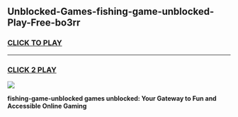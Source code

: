 
## Unblocked-Games-fishing-game-unblocked-Play-Free-bo3rr
<h3>
<a href="https://premium76.site?title=fishing-game-unblocked&ref=21A">CLICK TO PLAY</a></h3>
<hr>

<h3>
<a href="https://premium76.site?title=fishing-game-unblocked&ref=21A">CLICK 2 PLAY</a>
  
</h3>

<a href="https://premium76.site?title=fishing-game-unblocked&ref=21A"><img src="https://clearcache.store/games.png"></a>


**fishing-game-unblocked games unblocked: Your Gateway to Fun and Accessible Online Gaming**
